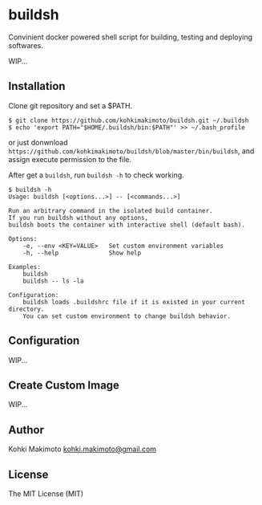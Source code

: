 # buildsh

Convinient docker powered shell script for building, testing and deploying softwares.

WIP...

## Installation

Clone git repository and set a $PATH.

```
$ git clone https://github.com/kohkimakimoto/buildsh.git ~/.buildsh
$ echo 'export PATH="$HOME/.buildsh/bin:$PATH"' >> ~/.bash_profile
```

or just donwnload `https://github.com/kohkimakimoto/buildsh/blob/master/bin/buildsh`, and assign execute permission to the file. 

After get a `buildsh`, run `buildsh -h` to check working.

```
$ buildsh -h
Usage: buildsh [<options...>] -- [<commands...>]

Run an arbitrary command in the isolated build container.
If you run buildsh without any options,
buildsh boots the container with interactive shell (default bash).

Options:
    -e, --env <KEY=VALUE>   Set custom environment variables
    -h, --help              Show help

Examples:
    buildsh
    buildsh -- ls -la

Configuration:
    buildsh loads .buildshrc file if it is existed in your current directory.
    You can set custom environment to change buildsh behavior.
```

## Configuration

WIP...

## Create Custom Image

WIP...

## Author

Kohki Makimoto <kohki.makimoto@gmail.com>

## License

The MIT License (MIT)
